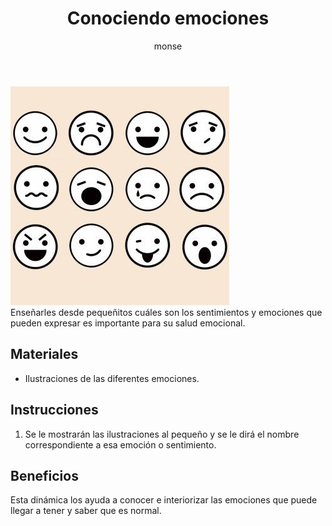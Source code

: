 ﻿---
layout: post
title:  "Conociendo emociones"
tags: [intrapersonal]
categories: [bebes, actividad]
author: monse
image: /assets/posts/2020-08-12-sentimientos.jpeg
hidden: true
---
![Actividad de sentimientos](/assets/posts/2020-08-12-sentimientos.jpeg)<br/>
Enseñarles desde pequeñitos cuáles son los sentimientos y emociones que pueden expresar es importante para su salud emocional.

## Materiales 
- Ilustraciones de las diferentes emociones.

## Instrucciones
1. Se le mostrarán las ilustraciones al pequeño y se le dirá el nombre correspondiente a esa emoción o sentimiento. 

## Beneficios
Esta dinámica los ayuda a conocer e interiorizar las emociones que puede llegar a tener y saber que es normal. 
